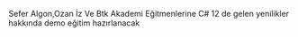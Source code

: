 Sefer Algon,Ozan İz Ve Btk Akademi Eğitmenlerine C# 12 de gelen yenilikler hakkında demo eğitim hazırlanacak 
